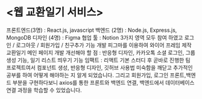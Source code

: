 # <웹 교환일기 서비스>
프론트엔드(3명) : React.js, javascript
백엔드 (2명) : Node.js, Express.js, MongoDB
디자인 (4명) : Figma
협업 툴 : Notion
3가지 영역 모두 참여 하였고 로그인 / 로그아웃 / 회원가입 / 친구추가 기능 개발
피그마를 이용하여 와이어 프레임 제작
교환일기 메인 페이지 개발
개선해야 할 점 : 반응형 디자인, 카카오톡 소셜 로그인, 그룹 생성 기능, 일기 리스트 띄우기 기능
임팩트 : 리액트 기본 스터디 후 곧바로 진행한 팀 프로젝트여서 컴포넌트 생성, 반응형 디자인, 깃허브 사용법 미숙함을 깨닫고 추가적인 공부를 하여 어떻게 해야하는 지 알게 되었습니다. 그리고 회원가입, 로그인 프론트,백엔드 부분을 구현하다보니 axios를 통한 프론트와 백엔드 연결, 백엔드에서 데이터베이스 연결 과정을 학습할 수 있었습니다.
